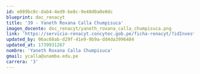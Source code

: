 ```yaml
---
id: e089bc0c-dab4-4ed9-be8c-9e40d0a0e0dc
blueprint: doc_renacyt
title: '39 - Yaneth Roxana Calla Chumpisuca'
imagen_docente: doc_renacyt/yaneth_roxana_calla_chumpisuca.png
link: 'https://servicio-renacyt.concytec.gob.pe/ficha-renacyt/?idInvestigador=260492'
updated_by: 06ac68ab-d29f-41e9-9b9a-dd4da3996484
updated_at: 1739931267
nombre: 'Yaneth Roxana Calla Chumpisuca'
gmail: ycalla@unamba.edu.pe
carrera: '3'
---
```

